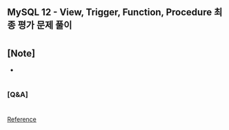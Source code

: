 ## MySQL 12 - View, Trigger, Function, Procedure 최종 평가 문제 풀이

#

## [Note]

-

#

### [Q&A]

#

[Reference](https://www.youtube.com/watch?v=la63xm9cE08&list=PLEOnZ6GeucBU7FR26mn9d3Mxqc8V81yHX&index=12)
